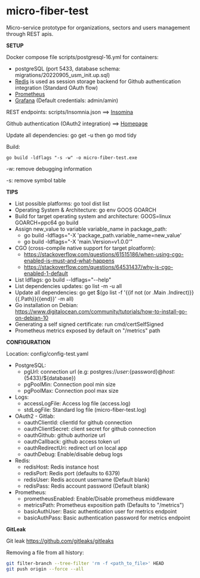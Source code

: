 # micro-fiber-test

Micro-service prototype for organizations, sectors and users management through REST apis.

**SETUP**

Docker compose file scripts/postgresql-16.yml for containers:

* postgreSQL (port 5433, database schema: migrations/20220905_usm_init.up.sql)
* [Redis](http://localhost:6379) is used as session storage backend for Github authentication integration (Standard OAuth flow)
* [Prometheus](http://localhost:9000)
* [Grafana](http://loalhost:3000) (Default credentials: admin/amin)


REST endpoints: scripts/Insomnia.json ==> [Insomina](https://insomnia.rest/download)

Github authentication (OAuth2 integration) ==> [Homepage](https://localhost:8443/index.html)

Update all dependencies: go get -u then go mod tidy

Build:

    go build -ldflags "-s -w" -o micro-fiber-test.exe

-w: remove debugging information

-s: remove symbol table

**TIPS**

- List possible platforms: go tool dist list
- Operating System & Architecture: go env GOOS GOARCH
- Build for target operating system and architecture: GOOS=linux GOARCH=ppc64 go build
- Assign new_value to variable variable_name in package_path:
  - go build -ldflags="-X 'package_path.variable_name=new_value'
  - go build -ldflags="-X 'main.Version=v1.0.0'"
- CGO (cross-compile native support for target ploatform):
  - https://stackoverflow.com/questions/61515186/when-using-cgo-enabled-is-must-and-what-happens
  - https://stackoverflow.com/questions/64531437/why-is-cgo-enabled-1-default
- List ldflags: go build --ldflags="--help"
- List dependencies updates: go list -m -u all
- Update all dependencies: go get $(go list -f '{{if not (or .Main .Indirect)}}{{.Path}}{{end}}' -m all)
- Go installation on Debian: https://www.digitalocean.com/community/tutorials/how-to-install-go-on-debian-10
- Generating a self signed certificate: run cmd/certSelfSigned
- Prometheus metrics exposed by default on "/metrics" path

**CONFIGURATION**

Location: config/config-test.yaml

- PostgreSQL:
  - pgUrl: connection url (e.g: postgres://${user}:${password}@${host}:${5433}/${database})
  - pgPoolMin: Connection pool min size
  - pgPoolMax: Connection pool max size
- Logs:
  - accessLogFile: Access log file (access.log)
  - stdLogFile: Standard log file (micro-fiber-test.log)
- OAuth2 - Gitlab:
  - oauthClientId: clientId for github connection
  - oauthClientSecret: client secret for github connection
  - oauthGithub: github authorize url
  - oauthCallback: github access token url
  - oauthRedirectUri: redirect url on local app
  - oauthDebug: Enable/disable debug logs
- Redis:
  - redisHost: Redis instance host
  - redisPort: Redis port (defaults to 6379)
  - redisUser: Redis account username (Default blank)
  - redisPass: Redis account password (Default blank)
- Prometheus:
  - prometheusEnabled: Enable/Disable prometheus middleware
  - metricsPath: Prometheus exposition path (Defaults to "/metrics")
  - basicAuthUser: Basic authentication user for metrics endpoint
  - basicAuthPass: Basic authentication password for metrics endpoint


**GitLeak**

Git leak https://github.com/gitleaks/gitleaks

Removing a file from all history:

```bash
git filter-branch --tree-filter 'rm -f <path_to_file>' HEAD
git push origin --force --all
```